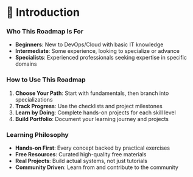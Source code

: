 # 🎯 Introduction

### Who This Roadmap Is For

- **Beginners**: New to DevOps/Cloud with basic IT knowledge
- **Intermediate**: Some experience, looking to specialize or advance
- **Specialists**: Experienced professionals seeking expertise in specific domains

### How to Use This Roadmap

1. **Choose Your Path**: Start with fundamentals, then branch into specializations
2. **Track Progress**: Use the checklists and project milestones
3. **Learn by Doing**: Complete hands-on projects for each skill level
4. **Build Portfolio**: Document your learning journey and projects

### Learning Philosophy

- **Hands-on First**: Every concept backed by practical exercises
- **Free Resources**: Curated high-quality free materials
- **Real Projects**: Build actual systems, not just tutorials
- **Community Driven**: Learn from and contribute to the community

